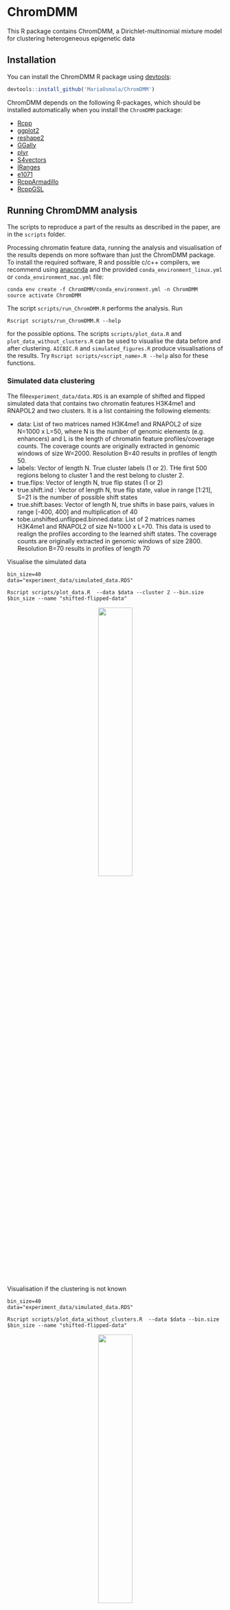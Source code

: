 # ChromDMM

This R package contains ChromDMM, a Dirichlet-multinomial mixture model for clustering heterogeneous epigenetic data

## Installation

You can install the ChromDMM R package using [devtools](https://devtools.r-lib.org):

```R
devtools::install_github('MariaOsmala/ChromDMM')
```
ChromDMM depends on the following R-packages, which should be installed automatically when you install the `ChromDMM` package:

- [Rcpp](https://cran.r-project.org/web/packages/Rcpp/index.html)
- [ggplot2](https://cran.r-project.org/web/packages/ggplot2/index.html)
- [reshape2](https://cran.r-project.org/web/packages/reshape2/index.html)
- [GGally](https://cran.r-project.org/web/packages/GGally/index.html)
- [plyr](https://cran.r-project.org/web/packages/plyr/index.html)
- [S4vectors](https://bioconductor.org/packages/release/bioc/html/S4Vectors.html)
- [IRanges](https://bioconductor.org/packages/release/bioc/html/IRanges.html)
- [e1071](https://cran.r-project.org/web/packages/e1071/index.html)
- [RcppArmadillo](https://cran.r-project.org/web/packages/RcppArmadillo/index.html)
- [RcppGSL](https://cran.r-project.org/web/packages/RcppGSL/index.html)
   
## Running ChromDMM analysis

The scripts to reproduce a part of the results as described in the paper, are in the `scripts` folder.

Processing chromatin feature data, running the analysis and visualisation of the results depends on more software than just the ChromDMM package.
To install the required software, R and possible c/c++ compilers, we recommend using [anaconda](https://www.anaconda.com/products/individual) and the provided `conda_environment_linux.yml`
or `conda_environment_mac.yml` file:

```
conda env create -f ChromDMM/conda_environment.yml -n ChromDMM
source activate ChromDMM
```

The script `scripts/run_ChromDMM.R` performs the analysis. Run
```
Rscript scripts/run_ChromDMM.R --help
```
for the possible options. The scripts `scripts/plot_data.R` and `plot_data_without_clusters.R` can be used to visualise the data before and after clustering. `AICBIC.R` and `simulated_figures.R` produce visualisations of the results. Try `Rscript scripts/<script_name>.R --help` also for these functions.

### Simulated data clustering
The file`experiment_data/data.RDS` is an example of shifted and flipped simulated data that contains two chromatin features H3K4me1 and RNAPOL2 and two clusters. It is a list containing the following elements:

* data: List of two matrices named H3K4me1 and RNAPOL2 of size N=1000 x L=50, where N is the number of
genomic elements (e.g. enhancers) and L is the length of chromatin feature profiles/coverage counts. The coverage counts are originally extracted in genomic windows of size W=2000. Resolution B=40 results in profiles of length 50.
* labels: Vector of length N. True cluster labels (1 or 2). THe first 500 regions belong to cluster 1 and the rest belong to cluster 2.
* true.flips: Vector of length N, true flip states (1 or 2)
* true.shift.ind : Vector of length N, true flip state, value in range [1:21], S=21 is the number of possible shift states
* true.shift.bases: Vector of length N, true shifts in base pairs, values in range [-400, 400] and multiplication of 40
* tobe.unshifted.unflipped.binned.data: List of 2 matrices names H3K4me1 and RNAPOL2 of size N=1000 x L=70. This data is used to realign the profiles according to the learned shift states. The coverage counts are originally extracted in genomic windows of size 2800. Resolution B=70 results in profiles of length 70

Visualise the simulated data

```
bin_size=40
data="experiment_data/simulated_data.RDS"

Rscript scripts/plot_data.R  --data $data --cluster 2 --bin.size $bin_size --name "shifted-flipped-data" 

```
<center>
<img src="figures/shifted-flipped-data-average-2-clusters.png"  width="40%" >
</center>

Visualisation if the clustering is not known

```
bin_size=40
data="experiment_data/simulated_data.RDS"

Rscript scripts/plot_data_without_clusters.R  --data $data --bin.size $bin_size --name "shifted-flipped-data" 

```
<center>
<img src="figures/shifted-flipped-data.png"  width="40%" >
</center>

The analysis is run as follows. The cluster number is varied from 1 to 3, and for each cluster number 10 repetitions are performed, each with random initialisation point. The computations can be parallelised across the multiple repetitions as well as across the varying number of clusters. The best model fit of the repetitions is retained for each cluster number. If parallel=TRUE, verbose should be set of FALSE. The analysis took ~6h with 24 cpus and the total memory requirement was ~10G.
```
bin_size=1
data="experiment_data/simulated_data.RDS"

Rscript scripts/run_ChromDMM.R  --data $data --cluster 1,2,3 --bin.size $bin_size --verbose FALSE --shift 21 --flip TRUE --seed.boolean FALSE --repetition 10 --parallel TRUE --output "experiment_data/simulated_data_fit.RDS" 
```

AIC and BIC values for varying number of clusters. 

```
fit="experiment_data/simulated_data_fit.RDS"
name="simulated_data"

Rscript scripts/AICBIC.R  --fit $fit --name $name 

```

<center>
<table width=80%>
  <tr>
    <td style="text-align:center">AIC</td>
     <td style="text-align:center">BIC</td>
     
  </tr>
  <tr>
    <td><img src="figures/AIC-simulated_data.png" ></td>
    <td><img src="figures/BIC-simulated_data.png" ></td>
    
  </tr>
 </table>
</center>



Choose 2 for the number of clusters. Plot the negative log posterior as the function of EM iterations to check the convergence

```
fit="experiment_data/simulated_data_fit.RDS"
name="simulated_data"
Rscript scripts/simulated_figures.R  --fit $fit --cluster 2 --skip 4 --name $name 

```
<center>
<img src="figures/NLL-simulated_data.png"  width="50%" >
</center>



`simulated_figures.R` also plots EM convergence diagnostics, see `figures/EM-diagnostics-simulated_data.png`

Realign the enhancers based on the inferred shift and flip states and visualise the clusters

```
data="experiment_data/simulated_data.RDS"
fit="experiment_data/simulated_data_fit.RDS"
name="simulated_data"
bin_size=40
Rscript scripts/plot_data.R  --data $data --fit $fit --bin.size $bin_size --cluster 2 --name $name 

```

<center>
<table width=80%>
  <tr>
    <td style="text-align:center">Average aggregate patterns</td>
     <td style="text-align:center">Smoothed Dirichlet parameters</td>
     
  </tr>
  <tr height = 20px>
    <td></td>
    <td></td>
    
  </tr>
  <tr>
    <td><img src="figures/simulated_data-average-2-clusters.png" ></td>
    <td><img src="figures/simulated_data-DirichletParameters-2-clusters.png" ></td>
    
  </tr>
 </table>
</center>



### Enhancer ENCODE data clustering


The chromatin features extracted at enhancers were obtained using the [PREPRINT](https://github.com/MariaOsmala/preprint) pre-processing steps with configuration `five_prime_end: TRUE` set in the `workflow/config.yaml`. An example output of PREPRINT pre-processing is given in file `experiment_data/1000_enhancers_bin_1_window_4000_only5prime.RData`. When extracting the chromatin feature coverage values at enhancers, only the 5' ends of the aligned reads were considered. See `scripts/process_true_enhancer_data.R` how to process to PREPRINT output to a ChromDMM compatible format (`experiment_data/1000_enhancers_4modifications.Rds`).

#### 4 chromatin features

The ChromDMM compatible object in file `experiment_data/1000_enhancers_4modifications.Rds`
is a list of 3 elements:

* data is a list of 4. Each list element contains N x W chromatin feature data matrices. N is the number of elements and W is the genomic window (2000 bps). The chromatin features are H3K27ac, H3K4me1, RNA POL II, and MNase-seq. This data is given to the ChromDMM
* binned.data: same as data, but created with resolution B=40
* tobe.unshifted.unflipped.binned.data: List of 10 matrixes of size N x W. Data extracted originally in window W=2800 and binned with B=40.

The analysis is run as follows. The analysis can be run in parallel with 24 cpus, as the cluster number is varied from 3 to 8, and for each cluster number 5 repetitions are performed, each with random initialisation point. The best model fit of the
repetitions is retained. If parallel=TRUE, verbose should be set of FALSE. The analysis takes x hours/mins with 24 cpus, memory X/cpu.

Visualisation of the data

```
bin_size=40
data="experiment_data/1000_enhancers_4modifications.RDS"

Rscript scripts/plot_data_without_clusters.R  --data $data --bin.size $bin_size --bin.data TRUE --name "enhancers_4mods" --fig.width 1000 --fig.height 1000

```
<center>

<img src="figures/enhancers_4mods.png"  width="60%" >
</center>


The analysis is run as follows. The cluster number is varied from 1 to 8, and for each cluster number 10 repetitions are performed, each with random initialisation point. The analysis took ~1d 6h with 24 cpus and the total memory requirement was ~25G.


```
data="experiment_data/1000_enhancers_4modifications.Rds"
bin_size=40

Rscript scripts/run_ChromDMM.R  --data $data --cluster 1,2,3,4,5,6,7,8 --bin.size $bin_size --verbose FALSE --shift 21 --flip TRUE --seed.boolean FALSE --repetition 10 --parallel TRUE --output "experiment_data/4mods_fit.RDS"
```

AIC and BIC values for varying number of clusters. 

```
fit="experiment_data/4mods_fit.RDS"
name="enhancers-4mods"

Rscript scripts/AICBIC.R  --fit $fit --name $name 

```

<center>
<table width=80%>
  <tr>
    <td style="text-align:center">AIC</td>
     <td style="text-align:center">BIC</td>
     
  </tr>
  <tr>
    <td><img src="figures/AIC-enhancers-4mods.png" ></td>
    <td><img src="figures/BIC-enhancers-4mods.png" ></td>
    
  </tr>
 </table>
</center>

AIC and BIC likely underestimate the number of clusters, large number of samples are required. Let us choose 6 for the number of clusters. Plot the negative log posterior as the function of EM iterations to check the convergence

```
fit="experiment_data/4mods_fit.RDS"
name="enhancers-4mods"
Rscript scripts/simulated_figures.R  --fit $fit --cluster 6 --skip 5 --name $name 

```

<center>
<img src="figures/NLL-enhancers-4mods.png"  width="50%" >
</center>

`simulated_figures.R` also plots EM convergence diagnostics, see `figures/EM-diagnostics-enhancers-4mods.png`

Realign the enhancers based on the inferred shift and flip states and visualise the clusters

```
data="experiment_data/1000_enhancers_4modifications.Rds"
fit="experiment_data/4mods_fit.RDS"
name="enhancers-4mods"
bin_size=40
Rscript scripts/plot_data.R  --data $data --fit $fit --bin.size $bin_size --cluster 6 --name $name --fig.width 1500 --fig.height 4200

```
<center>
<table width=100% cellspacing=”10″ >
  <tr>
    <td style="text-align:center">Average aggregate patterns</td>
     <td style="text-align:center">Smoothed Dirichlet parameters</td>
     
  </tr>
  <tr height = 20px>
    <td></td>
    <td></td>
    
  </tr>
  <tr>
    <td style="text-align:center"><img src="figures/enhancers-4mods-average-6-clusters.png" width="95%"></td>
    <td style="text-align:center"><img src="figures/enhancers-4mods-DirichletParameters-6-clusters.png" width="95%" ></td>
    
  </tr>
 </table>
</center>


#### 10 chromatin features

The ChromDMM compabible object in file `experiment_data/1000_enhancers_10modifications.Rds` is a list of 3 elements:

* data is a list of 10. Each list element contains N x W chromatin feature data matrices. N is the number of elements and W is the size of genomic window (2000 bp). The chromatin features are H2AZ, H3K27ac, H3K4me1, H3K4me2, H3K4me3, H3K79me2, H3K9ac, 
RNAPOL2, DNase-seq and MNase-seq. This data is given to the ChromDMM
* binned.data: same as data, but created with resolution B=40
* tobe.unshifted.unflipped.binned.data: List of 10 matrixes of size N x W. Data extracted originally in window W=2800 and binned with B=40.

The analysis is run as follows. The analysis can be run in parallel with 24 cpus, as the cluster number is varied from 1 to 8, and for each cluster number 10 repetitions are performed, each with random initialisation point. The best model fit of the repetitions is retained. The analysis takes 3days 7h, the total memory requirement was 33G.

Visualisation of the data

```
bin_size=40
data="experiment_data/1000_enhancers_10modifications.RDS"

Rscript scripts/plot_data_without_clusters.R  --data $data --bin.size $bin_size --bin.data TRUE --name "enhancers_10mods" --fig.width 2000 --fig.height 1000

```
<center>
<img src="figures/enhancers_10mods.png" >
</center>



```
data="experiment_data/1000_enhancers_10modifications.Rds"
bin_size=40
window=2000

Rscript scripts/run_ChromDMM.R  --data $data --cluster 1,2,3,4,5,6,7,8 --bin.size $bin_size --window $window --verbose FALSE --shift 21 --flip TRUE --seed.boolean FALSE --repetition 10 --parallel TRUE --output "data_experiments/10mods_fit.RDS"
```

AIC and BIC values for varying number of clusters. 

```
fit="experiment_data/10mods_fit.RDS"
name="enhancers-10mods"

Rscript scripts/AICBIC.R  --fit $fit --name $name 

```

<center>
<table width=80%>
  <tr>
    <td style="text-align:center">AIC</td>
     <td style="text-align:center">BIC</td>
     
  </tr>
  <tr>
    <td><img src="figures/AIC-enhancers-10mods.png" ></td>
    <td><img src="figures/BIC-enhancers-10mods.png" ></td>
    
  </tr>
 </table>
</center>

AIC and BIC likely underestimate the number of clusters, large number of samples are required. Let us choose 6 for the number of clusters. Plot the negative log posterior as the function of EM iterations to check the convergence

```
fit="experiment_data/10mods_fit.RDS"
name="enhancers-10mods"
Rscript scripts/simulated_figures.R  --fit $fit --cluster 6 --skip 5 --fig.width 3000 --fig.height 12000 --name $name 

```

<center>
<img src="figures/NLL-enhancers-10mods.png"  width="50%" >
</center>

Maybe the default value for EM iterations (250) is not enough for the convergence. One can increase it by `--EM.max.iter 1000` when running `scripts/run_ChromDMM.R`. The script `simulated_figures.R` also plots EM convergence diagnostics, see `figures/EM-diagnostics-enhancers-10mods.png`

Realign the enhancers based on the inferred shift and flip states and visualise the clusters

```
data="experiment_data/1000_enhancers_10modifications.Rds"
fit="experiment_data/10mods_fit.RDS"
name="enhancers-10mods"
bin_size=40
Rscript scripts/plot_data.R  --data $data --fit $fit --bin.size $bin_size --cluster 6 --name $name --fig.width 2500 --fig.height 5000

```

Run the analysis
````
Rscript scripts/run_ChromDMM.R  --data $data --cluster 1,2,3,4,5,6,7,8 --bin.size $bin_size --window $window --verbose FALSE --shift 21 --flip TRUE --seed.boolean FALSE --repetition 5 --parallel TRUE --output "data_experiments/10mods_fit.RDS"

```
<center>
<table width=100% cellspacing=”10″ >
  <tr>
    <td style="text-align:center">Average aggregate patterns</td>
     
     
  </tr>
  <tr height = 20px>
    <td></td>
   
    
  </tr>
  <tr>
    <td style="text-align:center"><img src="figures/enhancers-10mods-average-6-clusters.png" width="100%"></td>
 
    
  </tr>
 </table>
</center>

<center>
<table width=100% cellspacing=”10″ >

   </tr>
  <tr height = 50px>
    <td></td>
   
    
  </tr>
  <tr>
     <td style="text-align:center">Smoothed Dirichlet parameters</td>
     
  </tr>
  <tr height = 20px>
    <td></td>
   
    
  </tr>
  <tr>
   
    <td style="text-align:center"><img src="figures/enhancers-10mods-DirichletParameters-6-clusters.png" width="100%" ></td>
    
  </tr>
 </table>
</center>



## Citation

Osmala, M., Eraslan, G. & Lähdesmäki, H. (2022). ChromDMM: A Dirichlet-Multinomial Mixture Model For Clustering Heterogeneous Epigenetic Data (submitted)

## License

This project is licensed under the LGPL-3 License - see the [LICENSE](LICENSE) file for details

## Contact

Maria Osmala, MSc  
PhD student  
Aalto University School of Science  
Department of Computer Science  
Email: firstname.surname@aalto.fi  
Home Page: https://people.aalto.fi/maria.osmala

Gökcen Eraslan, PhD
Postdoctoral Researcher
Broad Institute of MIT and Harvard
Email: geraslan@broadinstitute.org
Home Page: http://linkedin.com/in/gokcen

Harri Lähdesmäki, D. Sc. (Tech)  
Associate Professor  
Aalto University School of Science  
Department of Computer Science  
Email: firstname.surname@aalto.fi  
Home Page: http://users.ics.aalto.fi/harrila

## Acknowledgments

The ChromDMM package is an extension of bioconductor package [DirichletMultinomial](https://bioconductor.org/packages/release/bioc/html/DirichletMultinomial.html): Dirichlet-Multinomial Mixture Model Machine Learning for Microbiome Data by Martin Morgan. DirichletMultinomial is an interface to [code](https://code.google.com/archive/p/microbedmm/) originally made available by [Holmes,Harris, and Quince, 2012, PLoS ONE 7(2): 1-15.](https://pubmed.ncbi.nlm.nih.gov/22319561/)
